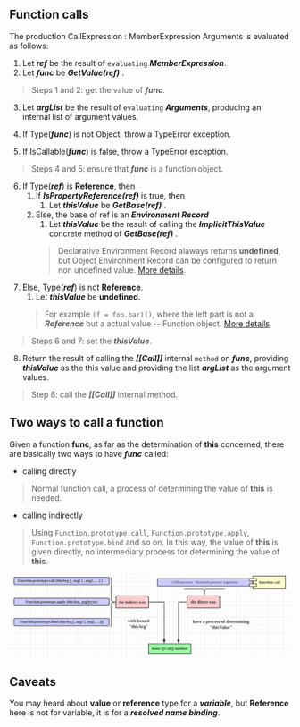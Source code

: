 ## Function calls

The production CallExpression : MemberExpression Arguments is evaluated as follows:

1. Let ***ref*** be the result of `evaluating` ***MemberExpression***.
2. Let ***func*** be ***GetValue(ref)*** .
> Steps 1 and 2: get the value of  ***func***.

3. Let ***argList*** be the result of `evaluating` ***Arguments***, producing an internal list of argument values.

4. If Type(***func***) is not Object, throw a TypeError exception.
5. If IsCallable(***func***) is false, throw a TypeError exception.
> Steps 4 and 5: ensure that ***func*** is a function object.

6. If Type(***ref***) is **Reference**, then
    1. If ***IsPropertyReference(ref)*** is true, then 
        1. Let ***thisValue*** be ***GetBase(ref)*** .
    2. Else, the base of ref is an ***Environment Record***
        1. Let ***thisValue*** be the result of calling the ***ImplicitThisValue*** concrete method of ***GetBase(ref)*** .
        > Declarative Environment Record alaways returns **undefined**, but Object Environment Record can be configured to return non undefined value. [More details](../../reference_specification_type.md).
7. Else, Type(***ref***) is not **Reference**.
   1. Let ***thisValue*** be **undefined**.
   > For example `(f = foo.bar)()`, where the left part is not a ***Reference*** but a actual value -- Function object. [More details](../../reference_specification_type.md).
   
> Steps 6 and 7: set the ***thisValue***.

8. Return the result of calling the ***[[Call]]*** internal `method` on ***func***, providing ***thisValue*** as the this value and providing the list ***argList*** as the argument values.
> Step 8: call the ***[[Call]]*** internal method.


## Two ways to call a function

Given a function **func**, as far as the determination of **this** concerned, there are basically two ways to have ***func*** called: 

- calling directly
> Normal function call, a process of determining the value of **this** is needed.

- calling indirectly
> Using `Function.prototype.call`, `Function.prototype.apply`, `Function.prototype.bind` and so on. In this way, the value of **this** is given directly, no intermediary process for determining the value of **this**.

![function_call](../../../assets/function_call.png)

## Caveats

You may heard about **value** or **reference** type for a ***variable***, but **Reference** here is not for variable, it is for a ***resolved name binding***.
